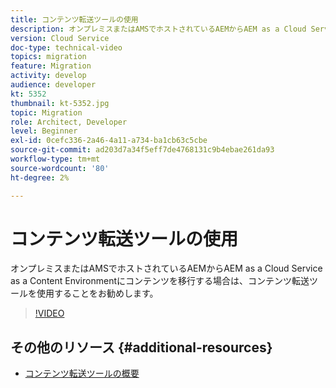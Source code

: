 ```yaml
---
title: コンテンツ転送ツールの使用
description: オンプレミスまたはAMSでホストされているAEMからAEM as a Cloud Service as a Content Environmentにコンテンツを移行する場合は、コンテンツ転送ツールを使用することをお勧めします。
version: Cloud Service
doc-type: technical-video
topics: migration
feature: Migration
activity: develop
audience: developer
kt: 5352
thumbnail: kt-5352.jpg
topic: Migration
role: Architect, Developer
level: Beginner
exl-id: 0cefc336-2a46-4a11-a734-ba1cb63c5cbe
source-git-commit: ad203d7a34f5eff7de4768131c9b4ebae261da93
workflow-type: tm+mt
source-wordcount: '80'
ht-degree: 2%

---
```


# コンテンツ転送ツールの使用

オンプレミスまたはAMSでホストされているAEMからAEM as a Cloud Service as a Content Environmentにコンテンツを移行する場合は、コンテンツ転送ツールを使用することをお勧めします。

>[!VIDEO](https://video.tv.adobe.com/v/35460/?quality=12&learn=on)

## その他のリソース {#additional-resources}

* [コンテンツ転送ツールの概要](https://experienceleague.adobe.com/docs/experience-manager-cloud-service/moving/cloud-migration/content-transfer-tool/overview-content-transfer-tool.html)
